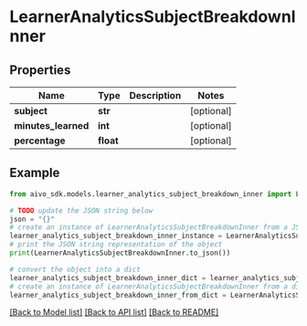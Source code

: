 # LearnerAnalyticsSubjectBreakdownInner


## Properties

Name | Type | Description | Notes
------------ | ------------- | ------------- | -------------
**subject** | **str** |  | [optional] 
**minutes_learned** | **int** |  | [optional] 
**percentage** | **float** |  | [optional] 

## Example

```python
from aivo_sdk.models.learner_analytics_subject_breakdown_inner import LearnerAnalyticsSubjectBreakdownInner

# TODO update the JSON string below
json = "{}"
# create an instance of LearnerAnalyticsSubjectBreakdownInner from a JSON string
learner_analytics_subject_breakdown_inner_instance = LearnerAnalyticsSubjectBreakdownInner.from_json(json)
# print the JSON string representation of the object
print(LearnerAnalyticsSubjectBreakdownInner.to_json())

# convert the object into a dict
learner_analytics_subject_breakdown_inner_dict = learner_analytics_subject_breakdown_inner_instance.to_dict()
# create an instance of LearnerAnalyticsSubjectBreakdownInner from a dict
learner_analytics_subject_breakdown_inner_from_dict = LearnerAnalyticsSubjectBreakdownInner.from_dict(learner_analytics_subject_breakdown_inner_dict)
```
[[Back to Model list]](../README.md#documentation-for-models) [[Back to API list]](../README.md#documentation-for-api-endpoints) [[Back to README]](../README.md)


